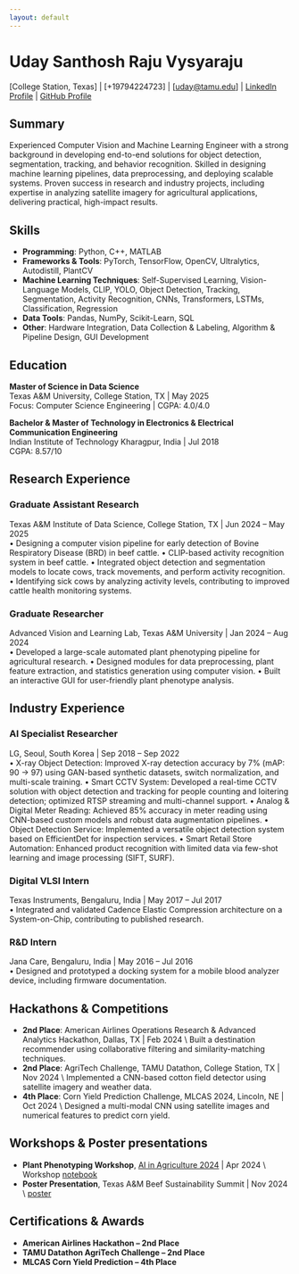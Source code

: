 ```yaml
---
layout: default
---
```


# Uday Santhosh Raju Vysyaraju

[College Station, Texas] | [+19794224723] | [uday@tamu.edu] | [LinkedIn Profile](https://www.linkedin.com/in/uday-santhosh-raju-v/) | [GitHub Profile](https://github.com/vusr)

## Summary
Experienced Computer Vision and Machine Learning Engineer with a strong background in developing end-to-end solutions for object detection, segmentation, tracking, and behavior recognition. Skilled in designing machine learning pipelines, data preprocessing, and deploying scalable systems. Proven success in research and industry projects, including expertise in analyzing satellite imagery for agricultural applications, delivering practical, high-impact results.

## Skills
- **Programming**: Python, C++, MATLAB
- **Frameworks & Tools**: PyTorch, TensorFlow, OpenCV, Ultralytics, Autodistill, PlantCV
- **Machine Learning Techniques**: Self-Supervised Learning, Vision-Language Models, CLIP, YOLO, Object Detection, Tracking, Segmentation, Activity Recognition, CNNs, Transformers, LSTMs, Classification, Regression
- **Data Tools**: Pandas, NumPy, Scikit-Learn, SQL
- **Other**: Hardware Integration, Data Collection & Labeling, Algorithm & Pipeline Design, GUI Development

## Education
**Master of Science in Data Science**  
Texas A&M University, College Station, TX | May 2025  
Focus: Computer Science Engineering | CGPA: 4.0/4.0

**Bachelor & Master of Technology in Electronics & Electrical Communication Engineering**  
Indian Institute of Technology Kharagpur, India | Jul 2018  
CGPA: 8.57/10

## Research Experience
### Graduate Assistant Research
Texas A&M Institute of Data Science, College Station, TX | Jun 2024 – May 2025  
•	Designing a computer vision pipeline for early detection of Bovine Respiratory Disease (BRD) in beef cattle.
•	CLIP-based activity recognition system in beef cattle.
•	Integrated object detection and segmentation models to locate cows, track movements, and perform activity recognition.
•	Identifying sick cows by analyzing activity levels, contributing to improved cattle health monitoring systems.

### Graduate Researcher
Advanced Vision and Learning Lab, Texas A&M University | Jan 2024 – Aug 2024  
•	Developed a large-scale automated plant phenotyping pipeline for agricultural research.
•	Designed modules for data preprocessing, plant feature extraction, and statistics generation using computer vision.
•	Built an interactive GUI for user-friendly plant phenotype analysis.

## Industry Experience
### AI Specialist Researcher
LG, Seoul, South Korea | Sep 2018 – Sep 2022  
•	X-ray Object Detection: Improved X-ray detection accuracy by 7% (mAP: 90 → 97) using GAN-based synthetic datasets, switch normalization, and multi-scale training.
•	Smart CCTV System: Developed a real-time CCTV solution with object detection and tracking for people counting and loitering detection; optimized RTSP streaming and multi-channel support.
•	Analog & Digital Meter Reading: Achieved 85% accuracy in meter reading using CNN-based custom models and robust data augmentation pipelines.
•	Object Detection Service: Implemented a versatile object detection system based on EfficientDet for inspection services.
•	Smart Retail Store Automation: Enhanced product recognition with limited data via few-shot learning and image processing (SIFT, SURF).

### Digital VLSI Intern
Texas Instruments, Bengaluru, India | May 2017 – Jul 2017  
• Integrated and validated Cadence Elastic Compression architecture on a System-on-Chip, contributing to published research.

### R&D Intern
Jana Care, Bengaluru, India | May 2016 – Jul 2016  
•	Designed and prototyped a docking system for a mobile blood analyzer device, including firmware documentation.

## Hackathons & Competitions
- **2nd Place**: American Airlines Operations Research & Advanced Analytics Hackathon, Dallas, TX | Feb 2024 \\
 Built a destination recommender using collaborative filtering and similarity-matching techniques.
- **2nd Place**: AgriTech Challenge, TAMU Datathon, College Station, TX | Nov 2024 \\
 Implemented a CNN-based cotton field detector using satellite imagery and weather data.
- **4th Place**: Corn Yield Prediction Challenge, MLCAS 2024, Lincoln, NE | Oct 2024 \\
 Designed a multi-modal CNN using satellite images and numerical features to predict corn yield.

## Workshops & Poster presentations
- **Plant Phenotyping Workshop**, [AI in Agriculture 2024](https://agriliferegister.tamu.edu/website/63088/https://agriliferegister.tamu.edu/website/63088/) | Apr 2024 \\
 Workshop [notebook](https://colab.research.google.com/drive/1nbNQPilXnFsftwtq1V7HHdjqUguVKGK4?usp=sharing)
- **Poster Presentation**, Texas A&M Beef Sustainability Summit | Nov 2024 \\
 [poster](media/datathon_poster.pdf)

## Certifications & Awards
- **American Airlines Hackathon – 2nd Place**
- **TAMU Datathon AgriTech Challenge – 2nd Place**
- **MLCAS Corn Yield Prediction  – 4th Place**
